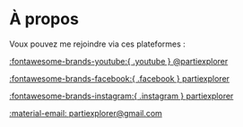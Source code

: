 # À propos

Voux pouvez me rejoindre via ces plateformes :


[:fontawesome-brands-youtube:{ .youtube } @partiexplorer](https://youtube.com/@partiexplorer/)

[:fontawesome-brands-facebook:{ .facebook } partiexplorer](https://facebook.com/partiexplorer/)

[:fontawesome-brands-instagram:{ .instagram } partiexplorer](https://instagram.com/partiexplorer/)

[:material-email: partiexplorer@gmail.com](mailto:partiexplorer@gmail.com)
